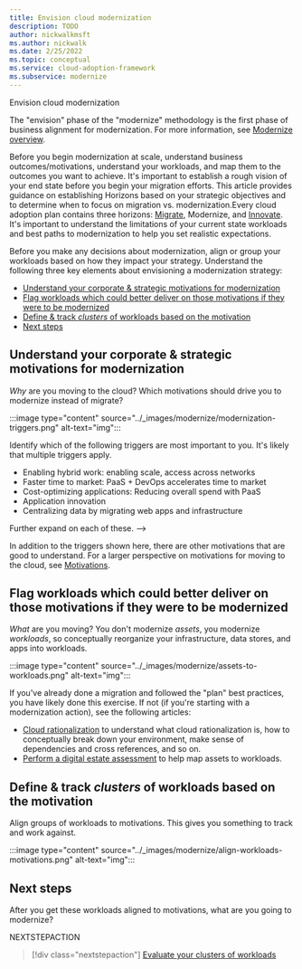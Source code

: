 ```yaml
---
title: Envision cloud modernization
description: TODO
author: nickwalkmsft
ms.author: nickwalk
ms.date: 2/25/2022
ms.topic: conceptual
ms.service: cloud-adoption-framework
ms.subservice: modernize
---
```


 Envision cloud modernization

The "envision" phase of the "modernize" methodology is the first phase of business alignment for modernization. For more information, see [Modernize overview](index.md).

Before you begin modernization at scale, understand business outcomes/motivations, understand your workloads, and map them to the outcomes you want to achieve. It's important to establish a rough vision of your end state before you begin your migration efforts. This article provides guidance on establishing Horizons based on your strategic objectives and to determine when to focus on migration vs. modernization.Every cloud adoption plan contains three horizons: [Migrate](../get-started/migrate.md), Modernize, and [Innovate](../get-started/innovate.md). It's important to understand the limitations of your current state workloads and best paths to modernization to help you set realistic expectations.

Before you make any decisions about modernization, align or group your workloads based on how they impact your strategy. Understand the following three key elements about envisioning a modernization strategy:

- [Understand your corporate & strategic motivations for modernization](#understand-your-corporate--strategic-motivations-for-modernization)
- [Flag workloads which could better deliver on those motivations if they were to be modernized](#flag-workloads-which-could-better-deliver-on-those-motivations-if-they-were-to-be-modernized)
- [Define & track *clusters* of workloads based on the motivation](#define--track-clusters-of-workloads-based-on-the-motivation)
- [Next steps](#next-steps)

## Understand your corporate & strategic motivations for modernization

*Why* are you moving to the cloud? Which motivations should drive you to modernize instead of migrate?

:::image type="content" source="../_images/modernize/modernization-triggers.png" alt-text="img":::

Identify which of the following triggers are most important to you. It's likely that multiple triggers apply.

- Enabling hybrid work: enabling scale, access across networks
- Faster time to market: PaaS + DevOps accelerates time to market
- Cost-optimizing applications: Reducing overall spend with PaaS
- Application innovation
- Centralizing data by migrating web apps and infrastructure
<!-->
Further expand on each of these.
-->
In addition to the triggers shown here, there are other motivations that are good to understand. For a larger perspective on motivations for moving to the cloud, see [Motivations](../strategy/motivations.md).

## Flag workloads which could better deliver on those motivations if they were to be modernized

*What* are you moving? You don't modernize *assets*, you modernize *workloads*, so conceptually reorganize your infrastructure, data stores, and apps into workloads.

:::image type="content" source="../_images/modernize/assets-to-workloads.png" alt-text="img":::

If you've already done a migration and followed the "plan" best practices, you have likely done this exercise. If not (if you're starting with a modernization action), see the following articles:

- [Cloud rationalization](../digital-estate/5-rs-of-rationalization.md) to understand what cloud rationalization is, how to conceptually break down your environment, make sense of dependencies and cross references, and so on.
- [Perform a digital estate assessment](../plan/contoso-migration-assessment.md) to help map assets to workloads.

## Define & track *clusters* of workloads based on the motivation

Align groups of workloads to motivations. This gives you something to track and work against.

:::image type="content" source="../_images/modernize/align-workloads-motivations.png" alt-text="img":::

## Next steps

After you get these workloads aligned to motivations, what are you going to modernize?

NEXTSTEPACTION
> [!div class="nextstepaction"]
> [Evaluate your clusters of workloads](.................)